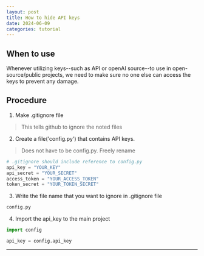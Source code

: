 ```yaml
---
layout: post
title: How to hide API keys
date: 2024-06-09
categories: tutorial
---
```


## When to use
Whenever utilizing keys--such as API or openAI source--to use in open-source/public projects, we need to make sure no one else can access the keys to prevent any damage.

## Procedure

1. Make .gitignore file
> This tells github to ignore the noted files

2. Create a file('config.py') that contains API keys.
> Does not have to be config.py. Freely rename

```python
# .gitignore should include reference to config.py
api_key = "YOUR_KEY"
api_secret = "YOUR_SECRET"
access_token = "YOUR_ACCESS_TOKEN"
token_secret = "YOUR_TOKEN_SECRET"
```

3. Write the file name that you want to ignore in .gitignore file

```bash
config.py
```

4. Import the api_key to the main project

```python
import config

api_key = config.api_key
```

---